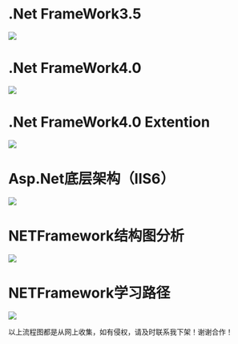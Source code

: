 # .Net FrameWork3.5 #
![](https://raw.githubusercontent.com/taomylife521/taomylife521.github.io/master/images/postimg/常用继承图/.NetFrameWork3.5.jpg)

# .Net FrameWork4.0 #
![](https://raw.githubusercontent.com/taomylife521/taomylife521.github.io/master/images/postimg/常用继承图/.NetFrameWork4.0.jpg)

# .Net FrameWork4.0 Extention #
![](https://raw.githubusercontent.com/taomylife521/taomylife521.github.io/master/images/postimg/常用继承图/.NetFrameWork4.0Extention.jpg)

# Asp.Net底层架构（IIS6） #
![](https://raw.githubusercontent.com/taomylife521/taomylife521.github.io/master/images/postimg/常用继承图/Asp.Net底层架构IIS6.png)

# NETFramework结构图分析 #
![](https://raw.githubusercontent.com/taomylife521/taomylife521.github.io/master/images/postimg/常用继承图/NETFramework结构图分析.gif)

# NETFramework学习路径 #
![](https://raw.githubusercontent.com/taomylife521/taomylife521.github.io/master/images/postimg/常用继承图/image-4.png)

以上流程图都是从网上收集，如有侵权，请及时联系我下架！谢谢合作！